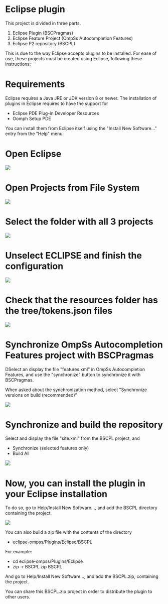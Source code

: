 # Eclipse plugin 

This project is divided in three parts.

1. Eclipse Plugin (BSCPragmas)
2. Eclipse Feature Project (OmpSs Autocompletion Features)
3. Eclipse P2 repository (BSCPL)

This is due to the way Eclipse accepts plugins to be installed. For ease of use, these projects must be created using Eclipse, following these instructions:

# Requirements
Eclipse requires a Java JRE or JDK version 8 or newer.
The installation of plugins in Eclipse requires to have the support for
   - Eclipse PDE Plug-in Developer Resources
   - Oomph Setup PDE

You can install them from Eclipse itself using the "Install New Software..."
entry from the "Help" menu.


# Open Eclipse
![](images/1.png)
# Open Projects from File System

![](images/2.png)

# Select the folder with all 3 projects

![](images/3.png)

# Unselect ECLIPSE and finish the configuration

![](images/4.png)

# Check that the resources folder has the tree/tokens.json files

![](images/5.png)

# Synchronize OmpSs Autocompletion Features project with BSCPragmas

DSelect an display the file "features.xml" in OmpSs Autocompletion Features, and use the "synchronize" button to synchronize it with BSCPragmas.

When asked about the synchronization method, select "Synchronize versions on build (recommended)"

![](images/6.png)

# Synchronize and build the repository

Select and display the file "site.xml" from the BSCPL project, and
 - Synchronize (selected features only)
 - Build All


![](images/7.png)

# Now, you can install the plugin in your Eclipse installation

To do so, go to Help/Install New Software..., and add the BSCPL directory 
containing the project.

![](images/8.png)

You can also build a zip file with the contents of the directory
 - eclipse-ompss/Plugins/Eclipse/BSCPL

For example:
 - cd eclipse-ompss/Plugins/Eclipse
 - zip -r BSCPL.zip BSCPL

And go to Help/Install New Software..., and add the BSCPL.zip, containing
the  project. 

You can share this BSCPL.zip project in order to distribute the plugin to
other users.

